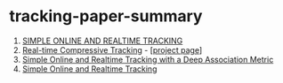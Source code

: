 # tracking-paper-summary

1. [SIMPLE ONLINE AND REALTIME TRACKING](https://arxiv.org/pdf/1602.00763.pdf)
2. [Real-time Compressive Tracking](http://www4.comp.polyu.edu.hk/~cslzhang/CT/eccv_ct_camera.pdf) - [[project page](http://www4.comp.polyu.edu.hk/~cslzhang/CT/CT.htm)]
3. [Simple Online and Realtime Tracking with a Deep Association Metric](https://arxiv.org/abs/1703.07402)
4. [Simple Online and Realtime Tracking](https://arxiv.org/abs/1602.00763)
